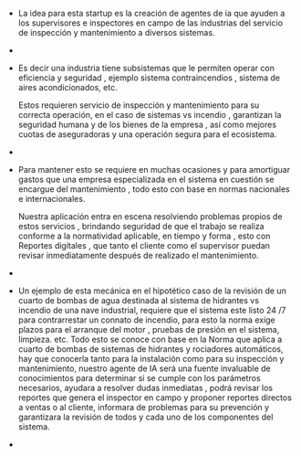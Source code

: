 - La idea para esta startup es la creación de agentes de ia que ayuden a los supervisores e inspectores en campo de las industrias del servicio de inspección y mantenimiento a diversos sistemas.
-
- Es decir una industria tiene subsistemas que le permiten operar con eficiencia y seguridad , ejemplo sistema contraincendios , sistema de aires acondicionados, etc. 
  
  Estos requieren servicio de inspección y mantenimiento para su correcta operación, en el caso de sistemas vs incendio , garantizan la seguridad humana y de los bienes de la empresa , así como mejores cuotas de aseguradoras y una operación segura para el ecosistema.
-
- Para mantener esto se requiere en muchas ocasiones y para amortiguar gastos que una empresa especializada en el sistema en cuestión se encargue del mantenimiento , todo esto con base en normas nacionales e internacionales. 
  
  Nuestra aplicación entra en escena resolviendo problemas propios de estos servicios , brindando seguridad de que el trabajo se realiza conforme a la normatividad aplicable, en tiempo y forma , esto con Reportes digitales , que tanto el cliente como el supervisor puedan revisar inmediatamente después de realizado el mantenimiento.
-
- Un ejemplo de esta mecánica en el hipotético caso de la revisión de un cuarto de bombas de agua destinada al sistema de hidrantes vs incendio de una nave industrial, requiere que el sistema este listo 24 /7 para contrarrestar un connato de incendio, para esto la norma exige plazos para el arranque del motor , pruebas de presión en el sistema, limpieza. etc.  Todo esto se conoce con base en la Norma que aplica a cuarto de bombas de sistemas de hidrantes y rociadores automáticos, hay que conocerla tanto para la instalación como para su inspección y mantenimiento, nuestro agente de IA será una fuente invaluable de conocimientos para determinar si se cumple con los parámetros necesarios, ayudara a resolver dudas inmediatas , podrá revisar los reportes que genera el inspector en campo y proponer reportes directos a ventas o al cliente, informara de problemas para su prevención y garantizara la revisión de todos y cada uno de los componentes del sistema.
-